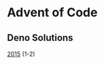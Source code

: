 # Advent of Code

## Deno Solutions

[2015](https://github.com/DavidPesta/AdventOfCode/tree/main/deno/2015) (1-2)
